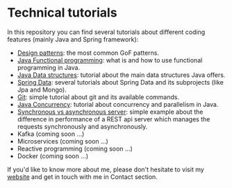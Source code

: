# Technical tutorials
In this repository you can find several tutorials about different coding features (mainly Java and Spring framework):
- [Design patterns](https://github.com/ManuMyGit/CodingTutorials/tree/main/designpatterns): the most common GoF patterns.
- [Java Functional programming](https://github.com/ManuMyGit/CodingTutorials/tree/main/functionalprogramming): what is and how to use functional programming in Java.
- [Java Data structures](https://github.com/ManuMyGit/CodingTutorials/tree/main/datastructure): tutorial about the main data structures Java offers.
- [Spring Data](https://github.com/ManuMyGit/CodingTutorials/tree/main/springdata): several tutorials about Spring Data and its subprojects (like Jpa and Mongo).
- [Git](https://github.com/ManuMyGit/CodingTutorials/blob/main/git.md): simple tutorial about git and its available commands.
- [Java Concurrency](https://github.com/ManuMyGit/CodingTutorials/tree/main/concurrency): tutorial about concurrency and parallelism in Java.
- [Synchronous vs asynchronous server](https://github.com/ManuMyGit/CodingTutorials/tree/main/syncasyncserver): simple example about the difference in performance of a REST api server which manages the requests synchronously and asynchronously. 
- Kafka (coming soon ...)
- Microservices (coming soon ...)
- Reactive programming (coming soon ...)
- Docker (coming soon ...)

If you'd like to know more about me, please don't hesitate to visit my [website](http://manueljaenlopez.ddns.net/) and get in touch with me in Contact section.